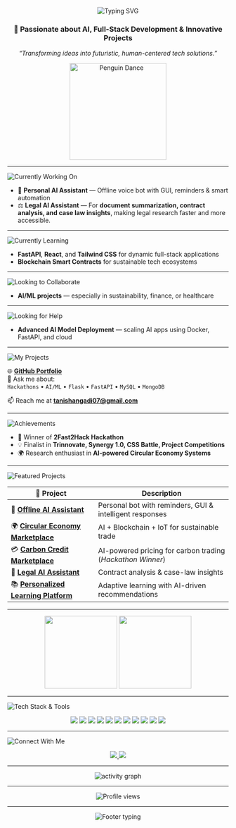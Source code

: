 <p align="center">
  <img src="https://readme-typing-svg.herokuapp.com?font=Orbitron&size=28&color=00F0FF&center=true&vCenter=true&width=600&lines=Hi+👋,+I'm+Tanish+Angadi;AI+Engineer+%7C+Full+Stack+Developer" alt="Typing SVG">
</p>

<h3 align="center">🚀 Passionate about AI, Full-Stack Development & Innovative Projects</h3>
<p align="center"><i>“Transforming ideas into futuristic, human-centered tech solutions.”</i></p>

<p align="center">
  <img src="https://media.tenor.com/frFQUarNWE4AAAAj/penguin-dance-pengu.gif" width="220" alt="Penguin Dance">
</p>

---

<!-- 🔭 I’m currently working on -->
<p align="left">
  <img src="https://readme-typing-svg.herokuapp.com?font=Roboto&size=22&color=00F0FF&center=false&vCenter=true&width=500&lines=I’m+currently+working+on&repeat=false" alt="Currently Working On">
</p>

- 🤖 **Personal AI Assistant** — Offline voice bot with GUI, reminders & smart automation  
- ⚖️ **Legal AI Assistant** — For **document summarization, contract analysis, and case law insights**, making legal research faster and more accessible.  

---

<!-- 🌱 I’m currently learning -->
<p align="left">
  <img src="https://readme-typing-svg.herokuapp.com?font=Roboto&size=22&color=00F0FF&center=false&vCenter=true&width=500&lines=I’m+currently+learning&repeat=false" alt="Currently Learning">
</p>

- **FastAPI**, **React**, and **Tailwind CSS** for dynamic full-stack applications  
- **Blockchain Smart Contracts** for sustainable tech ecosystems  

---

<!-- 👯 I’m looking to collaborate on -->
<p align="left">
  <img src="https://readme-typing-svg.herokuapp.com?font=Roboto&size=22&color=00F0FF&center=false&vCenter=true&width=500&lines=I’m+looking+to+collaborate+on&repeat=false" alt="Looking to Collaborate">
</p>

- **AI/ML projects** — especially in sustainability, finance, or healthcare  

---

<!-- 🤝 I’m looking for help with -->
<p align="left">
  <img src="https://readme-typing-svg.herokuapp.com?font=Roboto&size=22&color=00F0FF&center=false&vCenter=true&width=500&lines=I’m+looking+for+help+with&repeat=false" alt="Looking for Help">
</p>

- **Advanced AI Model Deployment** — scaling AI apps using Docker, FastAPI, and cloud  

---

<!-- 👨‍💻 My Projects -->
<p align="left">
  <img src="https://readme-typing-svg.herokuapp.com?font=Roboto&size=22&color=00F0FF&center=false&vCenter=true&width=500&lines=My+Projects&repeat=false" alt="My Projects">
</p>

🌐 [**GitHub Portfolio**](https://github.com/angaditanish07)  
💬 Ask me about:  
`Hackathons` • `AI/ML` • `Flask` • `FastAPI` • `MySQL` • `MongoDB`  

📫 Reach me at **tanishangadi07@gmail.com**

---

<!-- 🏆 Achievements -->
<p align="left">
  <img src="https://readme-typing-svg.herokuapp.com?font=Roboto&size=22&color=00F0FF&center=false&vCenter=true&width=500&lines=Achievements&repeat=false" alt="Achievements">
</p>

- 🥇 Winner of **2Fast2Hack Hackathon**  
- 💡 Finalist in **Trinnovate, Synergy 1.0, CSS Battle, Project Competitions**  
- 🌍 Research enthusiast in **AI-powered Circular Economy Systems**  

---

<!-- 🚀 Featured Projects -->
<p align="left">
  <img src="https://readme-typing-svg.herokuapp.com?font=Roboto&size=22&color=00F0FF&center=false&vCenter=true&width=500&lines=Featured+Projects&repeat=false" alt="Featured Projects">
</p>

| 🔧 Project | Description |
|------------|-------------|
| 🤖 [**Offline AI Assistant**](#) | Personal bot with reminders, GUI & intelligent responses |
| 🌍 [**Circular Economy Marketplace**](#) | AI + Blockchain + IoT for sustainable trade |
| 💳 [**Carbon Credit Marketplace**](#) | AI-powered pricing for carbon trading (*Hackathon Winner*) |
| 📑 [**Legal AI Assistant**](#) | Contract analysis & case-law insights |
| 📚 [**Personalized Learning Platform**](#) | Adaptive learning with AI-driven recommendations |

---

<!-- 📊 GitHub Stats -->
<p align="center">
  <img src="https://github-readme-stats.vercel.app/api?username=angaditanish07&show_icons=true&theme=tokyonight&hide_border=true" height="165">
  <img src="https://github-readme-stats.vercel.app/api/top-langs/?username=angaditanish07&layout=compact&theme=tokyonight&hide_border=true" height="165">
</p>

---

<!-- 🧠 Tech Stack & Tools -->
<p align="left">
  <img src="https://readme-typing-svg.herokuapp.com?font=Roboto&size=22&color=00F0FF&center=false&vCenter=true&width=500&lines=Tech+Stack+%26+Tools&repeat=false" alt="Tech Stack & Tools">
</p>

<p align="center">
  <img src="https://img.shields.io/badge/Python-14354C?style=for-the-badge&logo=python&logoColor=white"/>
  <img src="https://img.shields.io/badge/Flask-000000?style=for-the-badge&logo=flask&logoColor=white"/>
  <img src="https://img.shields.io/badge/FastAPI-009688?style=for-the-badge&logo=fastapi&logoColor=white"/>
  <img src="https://img.shields.io/badge/React-20232A?style=for-the-badge&logo=react&logoColor=61DAFB"/>
  <img src="https://img.shields.io/badge/JavaScript-F7DF1E?style=for-the-badge&logo=javascript&logoColor=black"/>
  <img src="https://img.shields.io/badge/jQuery-0769AD?style=for-the-badge&logo=jquery&logoColor=white"/>
  <img src="https://img.shields.io/badge/Bootstrap-7952B3?style=for-the-badge&logo=bootstrap&logoColor=white"/>
  <img src="https://img.shields.io/badge/TailwindCSS-06B6D4?style=for-the-badge&logo=tailwindcss&logoColor=white"/>
  <img src="https://img.shields.io/badge/MySQL-00758F?style=for-the-badge&logo=mysql&logoColor=white"/>
  <img src="https://img.shields.io/badge/MongoDB-4EA94B?style=for-the-badge&logo=mongodb&logoColor=white"/>
  <img src="https://img.shields.io/badge/Arduino-00979D?style=for-the-badge&logo=arduino&logoColor=white"/>
</p>

---

<!-- 🌐 Connect With Me -->
<p align="left">
  <img src="https://readme-typing-svg.herokuapp.com?font=Roboto&size=22&color=00F0FF&center=false&vCenter=true&width=500&lines=🌐+Connect+With+Me&repeat=false" alt="Connect With Me">
</p>

<p align="center">
  <a href="https://linkedin.com/in/tanishangadi" target="_blank">
    <img src="https://img.shields.io/badge/LinkedIn-0077B5?style=for-the-badge&logo=linkedin&logoColor=white"/>
  </a>
  <a href="mailto:tanishangadi07@gmail.com">
    <img src="https://img.shields.io/badge/Email-D14836?style=for-the-badge&logo=gmail&logoColor=white"/>
  </a>
</p>

---

<p align="center">
  <img src="https://github-readme-activity-graph.vercel.app/graph?username=angaditanish07&theme=tokyo-night&hide_border=true" alt="activity graph">
</p>

---

<p align="center">
  <img src="https://komarev.com/ghpvc/?username=angaditanish07&label=Profile%20Views&color=00FFFF&style=for-the-badge" alt="Profile views">
</p>

---

<p align="center">
  <img src="https://readme-typing-svg.herokuapp.com?font=Orbitron&size=24&color=00F0FF&center=true&vCenter=true&width=600&lines=🚀+Always+learning,+always+building+🚀" alt="Footer typing">
</p>
